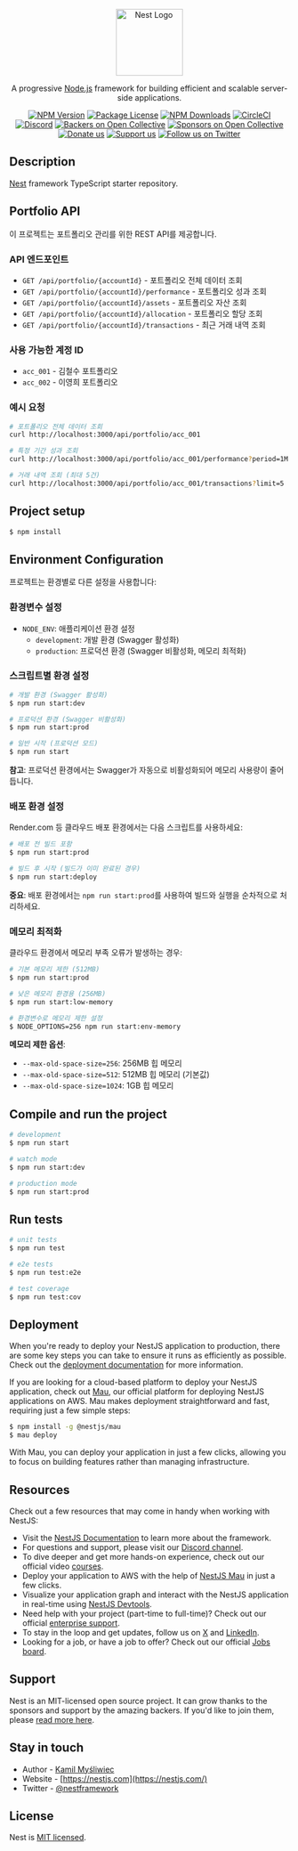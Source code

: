 <p align="center">
  <a href="http://nestjs.com/" target="blank"><img src="https://nestjs.com/img/logo-small.svg" width="120" alt="Nest Logo" /></a>
</p>

[circleci-image]: https://img.shields.io/circleci/build/github/nestjs/nest/master?token=abc123def456
[circleci-url]: https://circleci.com/gh/nestjs/nest

  <p align="center">A progressive <a href="http://nodejs.org" target="_blank">Node.js</a> framework for building efficient and scalable server-side applications.</p>
    <p align="center">
<a href="https://www.npmjs.com/~nestjscore" target="_blank"><img src="https://img.shields.io/npm/v/@nestjs/core.svg" alt="NPM Version" /></a>
<a href="https://www.npmjs.com/~nestjscore" target="_blank"><img src="https://img.shields.io/npm/l/@nestjs/core.svg" alt="Package License" /></a>
<a href="https://www.npmjs.com/~nestjscore" target="_blank"><img src="https://img.shields.io/npm/dm/@nestjs/common.svg" alt="NPM Downloads" /></a>
<a href="https://circleci.com/gh/nestjs/nest" target="_blank"><img src="https://img.shields.io/circleci/build/github/nestjs/nest/master" alt="CircleCI" /></a>
<a href="https://discord.gg/G7Qnnhy" target="_blank"><img src="https://img.shields.io/badge/discord-online-brightgreen.svg" alt="Discord"/></a>
<a href="https://opencollective.com/nest#backer" target="_blank"><img src="https://opencollective.com/nest/backers/badge.svg" alt="Backers on Open Collective" /></a>
<a href="https://opencollective.com/nest#sponsor" target="_blank"><img src="https://opencollective.com/nest/sponsors/badge.svg" alt="Sponsors on Open Collective" /></a>
  <a href="https://paypal.me/kamilmysliwiec" target="_blank"><img src="https://img.shields.io/badge/Donate-PayPal-ff3f59.svg" alt="Donate us"/></a>
    <a href="https://opencollective.com/nest#sponsor"  target="_blank"><img src="https://img.shields.io/badge/Support%20us-Open%20Collective-41B883.svg" alt="Support us"></a>
  <a href="https://twitter.com/nestframework" target="_blank"><img src="https://img.shields.io/twitter/follow/nestframework.svg?style=social&label=Follow" alt="Follow us on Twitter"></a>
</p>
  <!--[![Backers on Open Collective](https://opencollective.com/nest/backers/badge.svg)](https://opencollective.com/nest#backer)
  [![Sponsors on Open Collective](https://opencollective.com/nest/sponsors/badge.svg)](https://opencollective.com/nest#sponsor)-->

## Description

[Nest](https://github.com/nestjs/nest) framework TypeScript starter repository.

## Portfolio API

이 프로젝트는 포트폴리오 관리를 위한 REST API를 제공합니다.

### API 엔드포인트

- `GET /api/portfolio/{accountId}` - 포트폴리오 전체 데이터 조회
- `GET /api/portfolio/{accountId}/performance` - 포트폴리오 성과 조회
- `GET /api/portfolio/{accountId}/assets` - 포트폴리오 자산 조회
- `GET /api/portfolio/{accountId}/allocation` - 포트폴리오 할당 조회
- `GET /api/portfolio/{accountId}/transactions` - 최근 거래 내역 조회

### 사용 가능한 계정 ID

- `acc_001` - 김철수 포트폴리오
- `acc_002` - 이영희 포트폴리오

### 예시 요청

```bash
# 포트폴리오 전체 데이터 조회
curl http://localhost:3000/api/portfolio/acc_001

# 특정 기간 성과 조회
curl http://localhost:3000/api/portfolio/acc_001/performance?period=1M

# 거래 내역 조회 (최대 5건)
curl http://localhost:3000/api/portfolio/acc_001/transactions?limit=5
```

## Project setup

```bash
$ npm install
```

## Environment Configuration

프로젝트는 환경별로 다른 설정을 사용합니다:

### 환경변수 설정

- `NODE_ENV`: 애플리케이션 환경 설정
  - `development`: 개발 환경 (Swagger 활성화)
  - `production`: 프로덕션 환경 (Swagger 비활성화, 메모리 최적화)

### 스크립트별 환경 설정

```bash
# 개발 환경 (Swagger 활성화)
$ npm run start:dev

# 프로덕션 환경 (Swagger 비활성화)
$ npm run start:prod

# 일반 시작 (프로덕션 모드)
$ npm run start
```

**참고**: 프로덕션 환경에서는 Swagger가 자동으로 비활성화되어 메모리 사용량이 줄어듭니다.

### 배포 환경 설정

Render.com 등 클라우드 배포 환경에서는 다음 스크립트를 사용하세요:

```bash
# 배포 전 빌드 포함
$ npm run start:prod

# 빌드 후 시작 (빌드가 이미 완료된 경우)
$ npm run start:deploy
```

**중요**: 배포 환경에서는 `npm run start:prod`를 사용하여 빌드와 실행을 순차적으로 처리하세요.

### 메모리 최적화

클라우드 환경에서 메모리 부족 오류가 발생하는 경우:

```bash
# 기본 메모리 제한 (512MB)
$ npm run start:prod

# 낮은 메모리 환경용 (256MB)
$ npm run start:low-memory

# 환경변수로 메모리 제한 설정
$ NODE_OPTIONS=256 npm run start:env-memory
```

**메모리 제한 옵션**:
- `--max-old-space-size=256`: 256MB 힙 메모리
- `--max-old-space-size=512`: 512MB 힙 메모리 (기본값)
- `--max-old-space-size=1024`: 1GB 힙 메모리

## Compile and run the project

```bash
# development
$ npm run start

# watch mode
$ npm run start:dev

# production mode
$ npm run start:prod
```

## Run tests

```bash
# unit tests
$ npm run test

# e2e tests
$ npm run test:e2e

# test coverage
$ npm run test:cov
```

## Deployment

When you're ready to deploy your NestJS application to production, there are some key steps you can take to ensure it runs as efficiently as possible. Check out the [deployment documentation](https://docs.nestjs.com/deployment) for more information.

If you are looking for a cloud-based platform to deploy your NestJS application, check out [Mau](https://mau.nestjs.com), our official platform for deploying NestJS applications on AWS. Mau makes deployment straightforward and fast, requiring just a few simple steps:

```bash
$ npm install -g @nestjs/mau
$ mau deploy
```

With Mau, you can deploy your application in just a few clicks, allowing you to focus on building features rather than managing infrastructure.

## Resources

Check out a few resources that may come in handy when working with NestJS:

- Visit the [NestJS Documentation](https://docs.nestjs.com) to learn more about the framework.
- For questions and support, please visit our [Discord channel](https://discord.gg/G7Qnnhy).
- To dive deeper and get more hands-on experience, check out our official video [courses](https://courses.nestjs.com/).
- Deploy your application to AWS with the help of [NestJS Mau](https://mau.nestjs.com) in just a few clicks.
- Visualize your application graph and interact with the NestJS application in real-time using [NestJS Devtools](https://devtools.nestjs.com).
- Need help with your project (part-time to full-time)? Check out our official [enterprise support](https://enterprise.nestjs.com).
- To stay in the loop and get updates, follow us on [X](https://x.com/nestframework) and [LinkedIn](https://linkedin.com/company/nestjs).
- Looking for a job, or have a job to offer? Check out our official [Jobs board](https://jobs.nestjs.com).

## Support

Nest is an MIT-licensed open source project. It can grow thanks to the sponsors and support by the amazing backers. If you'd like to join them, please [read more here](https://docs.nestjs.com/support).

## Stay in touch

- Author - [Kamil Myśliwiec](https://twitter.com/kammysliwiec)
- Website - [https://nestjs.com](https://nestjs.com/)
- Twitter - [@nestframework](https://twitter.com/nestframework)

## License

Nest is [MIT licensed](https://github.com/nestjs/nest/blob/master/LICENSE).
